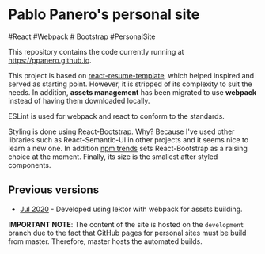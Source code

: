 # Pablo Panero's personal site

\#React \#Webpack \# Bootstrap \#PersonalSite

This repository contains the code currently running at https://ppanero.github.io.

This project is based on [react-resume-template](https://github.com/tbakerx/react-resume-template), which helped inspired and served as starting point. However, it is stripped of its complexity to suit the needs. In addition, **assets management** has been migrated to use **webpack** instead of having them downloaded locally.

ESLint is used for webpack and react to conform to the standards.

Styling is done using React-Bootstrap. Why? Because I've used other libraries such as React-Semantic-UI in other projects and it seems nice to learn a new one. In addition [npm trends](https://www.npmtrends.com/material-ui-vs-react-bootstrap-vs-react-semantic-ui-vs-semantic-ui-vs-semantic-ui-react-vs-styled-components) sets React-Bootstrap as a raising choice at the moment. Finally, its size is the smallest after styled components.

## Previous versions

- [Jul 2020](https://github.com/ppanero/ppanero.github.io/tree/lektor) - Developed using lektor with webpack for assets building. 

**IMPORTANT NOTE**: The content of the site is hosted on the `development` branch due to the fact
that GitHub pages for personal sites must be build from master. Therefore,
master hosts the automated builds.
